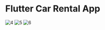 # Flutter Car Rental App
![4](https://github.com/kainatnaeem/Flutter-Car-Rental-App/assets/54583829/52269bec-81b8-4c47-b224-548549081553)
![5](https://github.com/kainatnaeem/Flutter-Car-Rental-App/assets/54583829/d79cd75c-7e3c-4de5-abbb-ed79cfeedb47)
![6](https://github.com/kainatnaeem/Flutter-Car-Rental-App/assets/54583829/58c31326-a7f1-42ed-85e2-cd74e9a01e45)
